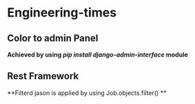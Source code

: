 # Engineering-times
## Color to admin Panel
**Achieved by using _pip install django-admin-interface_ module**

## Rest Framework ##
**Filterd jason is applied by using Job.objects.filter() **


